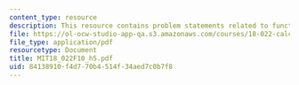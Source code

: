 ```yaml
---
content_type: resource
description: This resource contains problem statements related to functions and curves.
file: https://ol-ocw-studio-app-qa.s3.amazonaws.com/courses/18-022-calculus-of-several-variables-fall-2010/84138910f4d770b4514f34aed7c0b7f8_MIT18_022F10_h5.pdf
file_type: application/pdf
resourcetype: Document
title: MIT18_022F10_h5.pdf
uid: 84138910-f4d7-70b4-514f-34aed7c0b7f8
---
```

